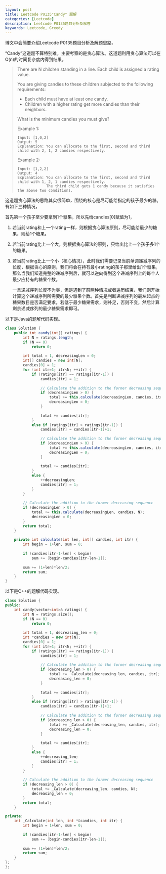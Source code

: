 ```yaml
---
layout: post
title: Leetcode P0135"Candy" 题解
categories: [Leetcode]
description: Leetcode P0135题目分析及解答
keywords: Leetcode, Greedy
---
```


博文中会简要介绍Leetcode P0135题目分析及解题思路。

“Candy”这道题不算特别难，主要考察的是贪心算法。这道题利用贪心算法可以在O(n)的时间复杂度内得到结果。

> There are N children standing in a line. Each child is assigned a rating value.
> 
> You are giving candies to these children subjected to the following requirements:
> 
> - Each child must have at least one candy.
> - Children with a higher rating get more candies than their neighbors.
> 
> What is the minimum candies you must give?
> 
> Example 1:
> ```
> Input: [1,0,2]
> Output: 5
> Explanation: You can allocate to the first, second and third child with 2, 1, 2 candies respectively.
> ```
> Example 2:
> ```
> Input: [1,2,2]
> Output: 4
> Explanation: You can allocate to the first, second and third child with 1, 2, 1 candies respectively.  
>              The third child gets 1 candy because it satisfies the above two conditions.
> ```

这道题贪心算法的思路其实很简单，围绕的核心是尽可能给指定的孩子最少的糖。有如下三种情况，

首先第一个孩子至少要拿到1个糖果，所以先给candies[0]赋值为1，

1. 若当前rating和上一个rating一样，则根据贪心算法原则，尽可能给最少的糖果，则给1个糖果。

2. 若当前rating比上一个大，则根据贪心算法的原则，只给出比上一个孩子多1个的糖果。

3. 若当前rating比上一个小（核心情况），此时我们需要记录当前单调递减序列的长度，根据贪心的原则，我们将会在持有最小rating的孩子那里给出1个糖果，那么当我们知道完整的递减序列后，就可以逆向得到这个递减序列上的每个人最少应持有的糖果个数。

    一旦递减序列长度不为零，但是遇到了前两种情况或者遍历结束，我们则开始计算这个递减序列所需要的最少糖果个数。首先是判断递减序列的最左起点的糖果数目是否满足要求，若低于最少糖果需求，则补足，否则不变，然后计算剩余递减序列的最少糖果需求即可。

以下是Java的题解代码实现。
```java
class Solution {
    public int candy(int[] ratings) {
        int N = ratings.length;
        if (N == 0)
            return 0;
        
        int total = 1, decreasingLen = 0;
        int[] candies = new int[N];
        candies[0] = 1;
        for (int itr=1; itr<N; ++itr) {
            if (ratings[itr] == ratings[itr-1]) {
                candies[itr] = 1;
                
                // Calculate the addition to the former decreasing sequence
                if (decreasingLen > 0) {
                    total += this.calculate(decreasingLen, candies, itr);
                    decreasingLen = 0;
                }
                
                total += candies[itr];
            }
            else if (ratings[itr] > ratings[itr-1]) {
                candies[itr] = candies[itr-1]+1;
                
                // Calculate the addition to the former decreasing sequence
                if (decreasingLen > 0) {
                    total += this.calculate(decreasingLen, candies, itr);
                    decreasingLen = 0;
                }
                
                total += candies[itr];
            }
            else {
                ++decreasingLen;
                candies[itr] = 1;
            }
        }
        
        // Calculate the addition to the former decreasing sequence
        if (decreasingLen > 0) {
            total += this.calculate(decreasingLen, candies, N);
            decreasingLen = 0;
        }
        return total;
    }
    
    private int calculate(int len, int[] candies, int itr) {
        int begin = 1+len, sum = 0;
        
        if (candies[itr-1-len] < begin)
            sum += (begin-candies[itr-len-1]);
        
        sum += (1+len)*len/2;
        return sum;
    }
}
```

以下是C++的题解代码实现。
```cpp
class Solution {
public:
    int candy(vector<int>& ratings) {
        int N = ratings.size();
        if (N == 0)
            return 0;
        
        int total = 1, decreasing_len = 0;
        int *candies = new int[N];
        candies[0] = 1;
        for (int itr=1; itr<N; ++itr) {
            if (ratings[itr] == ratings[itr-1]) {
                candies[itr] = 1;
                
                // Calculate the addition to the former decreasing sequence
                if (decreasing_len > 0) {
                    total += _Calculate(decreasing_len, candies, itr);
                    decreasing_len = 0;
                }
                
                total += candies[itr];
            }
            else if (ratings[itr] > ratings[itr-1]) {
                candies[itr] = candies[itr-1]+1;
                
                // Calculate the addition to the former decreasing sequence
                if (decreasing_len > 0) {
                    total += _Calculate(decreasing_len, candies, itr);
                    decreasing_len = 0;
                }
    
                total += candies[itr];
            }
            else {
                ++decreasing_len;
                candies[itr] = 1;
            }
        }
        
        // Calculate the addition to the former decreasing sequence
        if (decreasing_len > 0) {
            total += _Calculate(decreasing_len, candies, N);
            decreasing_len = 0;
        }
        return total;
    }

private:
    int _Calculate(int len, int *&candies, int itr) {
        int begin = 1+len, sum = 0;
        
        if (candies[itr-1-len] < begin)
            sum += (begin-candies[itr-len-1]);
        
        sum += (1+len)*len/2;
        return sum;
    }
};
};
```